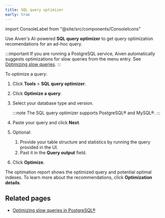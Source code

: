 ```yaml
---
title: SQL query optimizer
early: true
---
```


import ConsoleLabel from "@site/src/components/ConsoleIcons"

Use Aiven's AI-powered **SQL query optimizer** to get query optimization recomendations for an ad-hoc query.

:::important
If you are running a PostgreSQL service, Aiven automatically suggests optimizations for
slow queries from the <ConsoleLabel name="aiinsights"/> menu entry.
See [Optimizing slow queries][optimize].
:::

To optimize a query:

1. Click **Tools** > **SQL query optimizer**.
1. Click **Optimize a query**.
1. Select your database type and version.

   :::note
   The SQL query optimizer supports PostgreSQL® and MySQL®.
   :::
1. Paste your query and click **Next**.
1. Optional:
   1. Provide your table structure and statistics by running the query provided in
      the UI.
   1. Past it in the **Query output** field.
1. Click **Optimize**.

The optimation report shows the optimized query and potential optimal indexes.
To learn more about the recommendations, click **Optimization details**.

## Related pages

- [Optimizing slow queries in PostgreSQL®][optimize]

[optimize]: /docs/products/postgresql/howto/optimize-pg-slow-queries

